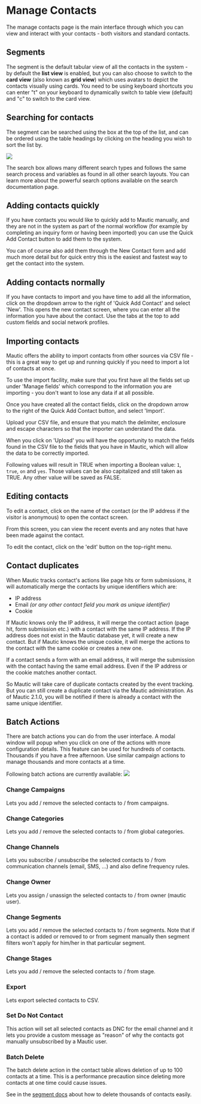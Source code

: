# Manage Contacts

The manage contacts page is the main interface through which you can view and interact with your contacts - both visitors and standard contacts.

## Segments

The segment is the default tabular view of all the contacts in the system - by default the **list view** is enabled, but you can also choose to switch to the **card view** (also known as **grid view**) which uses avatars to depict the contacts visually using cards. You need to be using keyboard shortcuts you can enter "t" on your keyboard to dynamically switch to table view (default) and "c" to switch to the card view.

## Searching for contacts

The segment can be searched using the box at the top of the list, and can be ordered using the table headings by clicking on the heading you wish to sort the list by.

![](/contacts/media/contacts-search.jpg)

The search box allows many different search types and follows the same search process and variables as found in all other search layouts. You can learn more about the powerful search options available on the search documentation page.

## Adding contacts quickly

If you have contacts you would like to quickly add to Mautic manually, and they are not in the system as part of the normal workflow (for example by completing an inquiry form or having been imported) you can use the Quick Add Contact button to add them to the system.

You can of course also add them through the New Contact form and add much more detail but for quick entry this is the easiest and fastest way to get the contact into the system.

## Adding contacts normally

If you have contacts to import and you have time to add all the information, click on the dropdown arrow to the right of 'Quick Add Contact' and select 'New'.  This opens the new contact screen, where you can enter all the information you have about the contact.  Use the tabs at the top to add custom fields and social network profiles.

## Importing contacts

Mautic offers the ability to import contacts from other sources via CSV file - this is a great way to get up and running quickly if you need to import a lot of contacts at once.

To use the import facility, make sure that you first have all the fields set up under 'Manage fields' which correspond to the information you are importing - you don't want to lose any data if at all possible.

Once you have created all the contact fields, click on the dropdown arrow to the right of the Quick Add Contact button, and select 'Import'.

Upload your CSV file, and ensure that you match the delimiter, enclosure and escape characters so that the importer can understand the data.

When you click on 'Upload' you will have the opportunity to match the fields found in the CSV file to the fields that you have in Mautic, which will allow the data to be correctly imported.

Following values will result in TRUE when importing a Boolean value: `1`, `true`, `on` and `yes`. Those values can be also capitalized and still taken as TRUE. Any other value will be saved as FALSE.

## Editing contacts
To edit a contact, click on the name of the contact (or the IP address if the visitor is anonymous) to open the contact screen.

From this screen, you can view the recent events and any notes that have been made against the contact.

To edit the contact, click on the 'edit' button on the top-right menu.

## Contact duplicates

When Mautic tracks contact's actions like page hits or form submissions, it will automatically merge the contacts by unique identifiers which are:
- IP address
- Email _(or any other contact field you mark as unique identifier)_
- Cookie

If Mautic knows only the IP address, it will merge the contact action (page hit, form submission etc.) with a contact with the same IP address. If the IP address does not exist in the Mautic database yet, it will create a new contact. But if Mautic knows the unique cookie, it will merge the actions to the contact with the same cookie or creates a new one.

If a contact sends a form with an email address, it will merge the submission with the contact having the same email address. Even if the IP address or the cookie matches another contact.

So Mautic will take care of duplicate contacts created by the event tracking. But you can still create a duplicate contact via the Mautic administration. As of Mautic 2.1.0, you will be notified if there is already a contact with the same unique identifier.

## Batch Actions

There are batch actions you can do from the user interface. A modal window will popup when you click on one of the actions with more configuration details. This feature can be used for hundreds of contacts. Thousands if you have a free afternoon. Use similar campaign actions to manage thousands and more contacts at a time.

Following batch actions are currently available:
![](/contacts/media/mautic-contact-batch-delete.png)

### Change Campaigns

Lets you add / remove the selected contacts to / from campaigns.

### Change Categories

Lets you add / remove the selected contacts to / from global categories.

### Change Channels

Lets you subscribe / unsubscribe the selected contacts to / from communication channels (email, SMS, ...) and also define frequency rules.

### Change Owner

Lets you assign / unassign the selected contacts to / from owner (mautic user).

### Change Segments

Lets you add / remove the selected contacts to / from segments. Note that if a contact is added or removed to or from segment manually then segment filters won't apply for him/her in that particular segment.

### Change Stages

Lets you add / remove the selected contacts to / from stage.

### Export

Lets export selected contacts to CSV.

### Set Do Not Contact

This action will set all selected contacts as DNC for the email channel and it lets you provide a custom message as "reason" of why the contacts got manually unsubscribed by a Mautic user.

### Batch Delete

The batch delete action in the contact table allows deletion of up to 100 contacts at a time. This is a performance precaution since deleting more contacts at one time could cause issues. 

See in the [segment docs](./../contacts/managing_contacts.html#delete-all-contacts-in-a-segment) about how to delete thousands of contacts easily.
